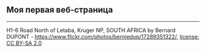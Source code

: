 ## Моя первая веб-страница

---
H1-6 Road North of Letaba, Kruger NP, SOUTH AFRICA by Bernard DUPONT - https://www.flickr.com/photos/berniedup/17289351322/, [license: CC BY-SA 2.0](https://creativecommons.org/licenses/by-sa/2.0/)